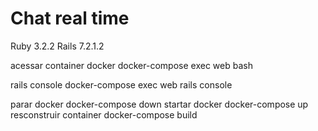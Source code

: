 # Chat real time 

Ruby 3.2.2
Rails 7.2.1.2


acessar container docker 
docker-compose exec web bash

rails console 
docker-compose exec web rails console

parar docker 
docker-compose down
startar docker 
docker-compose up
resconstruir container
docker-compose build


